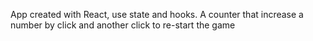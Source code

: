 
App created with React, use state and hooks. A counter that increase a number by click and another click to re-start the game
